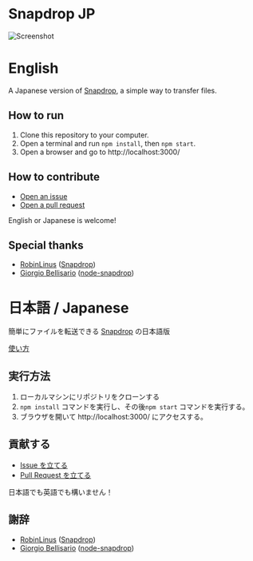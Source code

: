 # Snapdrop JP

![Screenshot](https://user-images.githubusercontent.com/75155258/183282052-8d6f51db-70e9-4910-8f82-3eaf7781d66c.png)

# English

A Japanese version of [Snapdrop](https://snapdrop.net), a simple way to transfer files.

## How to run
1. Clone this repository to your computer.
2. Open a terminal and run `npm install`, then `npm start`.
3. Open a browser and go to http://localhost:3000/

## How to contribute
- [Open an issue](https://github.com/r-40021/snapdrop-jp/issues)
- [Open a pull request](https://github.com/r-40021/snapdrop-jp/pulls) 

English or Japanese is welcome!

## Special thanks
- [RobinLinus](https://github.com/RobinLinus) ([Snapdrop](https://github.com/RobinLinus/snapdrop))
- [Giorgio Bellisario](https://github.com/Bellisario/) ([node-snapdrop](https://github.com/Bellisario/node-snapdrop))

# 日本語 / Japanese

簡単にファイルを転送できる [Snapdrop](https://snapdrop.net) の日本語版

[使い方](https://github.com/r-40021/snapdrop-jp/wiki)

## 実行方法
1. ローカルマシンにリポジトリをクローンする
2. `npm install` コマンドを実行し、その後`npm start` コマンドを実行する。
3. ブラウザを開いて http://localhost:3000/ にアクセスする。

## 貢献する
- [Issue を立てる](https://github.com/r-40021/snapdrop-jp/issues)
- [Pull Request を立てる](https://github.com/r-40021/snapdrop-jp/pulls) 

日本語でも英語でも構いません！

## 謝辞
- [RobinLinus](https://github.com/RobinLinus) ([Snapdrop](https://github.com/RobinLinus/snapdrop))
- [Giorgio Bellisario](https://github.com/Bellisario/) ([node-snapdrop](https://github.com/Bellisario/node-snapdrop))
